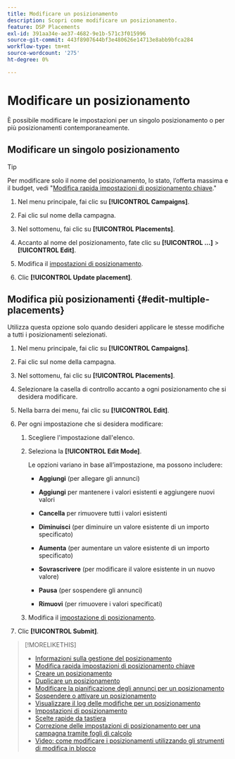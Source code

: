 ```yaml
---
title: Modificare un posizionamento
description: Scopri come modificare un posizionamento.
feature: DSP Placements
exl-id: 391aa34e-ae37-4682-9e1b-571c3f015996
source-git-commit: 443f8907644bf3e480626e14713e8abb9bfca284
workflow-type: tm+mt
source-wordcount: '275'
ht-degree: 0%

---
```


# Modificare un posizionamento

È possibile modificare le impostazioni per un singolo posizionamento o per più posizionamenti contemporaneamente.

<!-- Some placements don't have this option. Clarify which placement types aren't eligible -- is it PG placements, or all placements using private inventory? And anything else? -->

## Modificare un singolo posizionamento

>[!TIP]
>
> Per modificare solo il nome del posizionamento, lo stato, l’offerta massima e il budget, vedi &quot;[Modifica rapida impostazioni di posizionamento chiave](/help/dsp/campaign-management/placements/placement-quick-edit.md).&quot;

1. Nel menu principale, fai clic su **[!UICONTROL Campaigns]**.

1. Fai clic sul nome della campagna.

1. Nel sottomenu, fai clic su **[!UICONTROL Placements]**.

1. Accanto al nome del posizionamento, fate clic su  **[!UICONTROL ...]** > **[!UICONTROL Edit]**.

1. Modifica il [impostazioni di posizionamento](placement-settings.md).

1. Clic **[!UICONTROL Update placement]**.

## Modifica più posizionamenti {#edit-multiple-placements}

Utilizza questa opzione solo quando desideri applicare le stesse modifiche a tutti i posizionamenti selezionati.

1. Nel menu principale, fai clic su **[!UICONTROL Campaigns]**.

1. Fai clic sul nome della campagna.

1. Nel sottomenu, fai clic su **[!UICONTROL Placements]**.

1. Selezionare la casella di controllo accanto a ogni posizionamento che si desidera modificare.

1. Nella barra dei menu, fai clic su **[!UICONTROL Edit]**.

1. Per ogni impostazione che si desidera modificare:

   1. Scegliere l&#39;impostazione dall&#39;elenco.

   1. Seleziona la **[!UICONTROL Edit Mode]**.

      Le opzioni variano in base all’impostazione, ma possono includere:

      * **Aggiungi** (per allegare gli annunci)

      * **Aggiungi** per mantenere i valori esistenti e aggiungere nuovi valori

      * **Cancella** per rimuovere tutti i valori esistenti

      * **Diminuisci** (per diminuire un valore esistente di un importo specificato)

      * **Aumenta** (per aumentare un valore esistente di un importo specificato)

      * **Sovrascrivere** (per modificare il valore esistente in un nuovo valore)

      * **Pausa** (per sospendere gli annunci)

      * **Rimuovi** (per rimuovere i valori specificati)
   1. Modifica il [impostazione di posizionamento](placement-settings.md).


1. Clic **[!UICONTROL Submit]**.

>[!MORELIKETHIS]
>
>* [Informazioni sulla gestione del posizionamento](placement-about.md)
>* [Modifica rapida impostazioni di posizionamento chiave](placement-quick-edit.md)
>* [Creare un posizionamento](placement-create.md)
>* [Duplicare un posizionamento](placement-duplicate.md)
>* [Modificare la pianificazione degli annunci per un posizionamento](placement-edit-ad-schedule.md)
>* [Sospendere o attivare un posizionamento](placement-pause-activate.md)
>* [Visualizzare il log delle modifiche per un posizionamento](placement-change-log.md)
>* [Impostazioni di posizionamento](placement-settings.md)
>* [Scelte rapide da tastiera](/help/dsp/campaign-management/reports/keyboard-shortcuts.md)
>* [Correzione delle impostazioni di posizionamento per una campagna tramite fogli di calcolo](/help/dsp/campaign-management/qa/qa-about.md)
>* [Video: come modificare i posizionamenti utilizzando gli strumenti di modifica in blocco](https://experienceleague.adobe.com/docs/advertising-learn/tutorials/dsp/bulk-edit-placement-tools.html)

